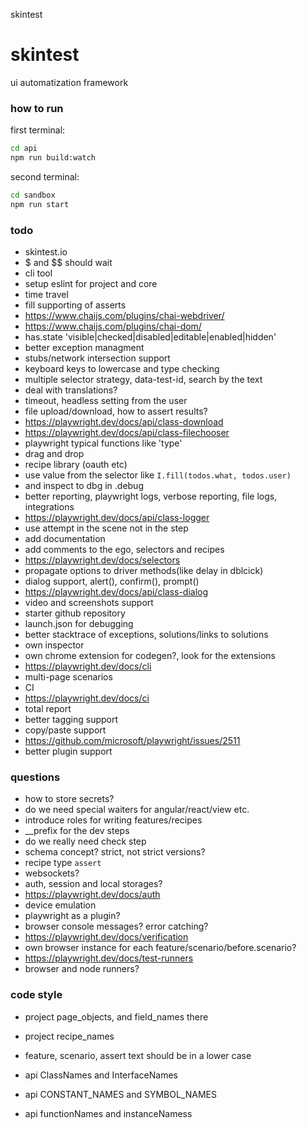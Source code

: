 skintest

# skintest
ui automatization framework

### how to run

first terminal:
```bash
cd api 
npm run build:watch
```

second terminal:
```bash
cd sandbox
npm run start
```
### todo 

* skintest.io
* $ and $$ should wait
* cli tool
* setup eslint for project and core
* time travel
* fill supporting of asserts
* https://www.chaijs.com/plugins/chai-webdriver/
* https://www.chaijs.com/plugins/chai-dom/
* has.state 'visible|checked|disabled|editable|enabled|hidden'
* better exception managment
* stubs/network intersection support
* keyboard keys to lowercase and type checking
* multiple selector strategy, data-test-id, search by the text
* deal with translations?
* timeout, headless setting from the user
* file upload/download, how to assert results?
* https://playwright.dev/docs/api/class-download
* https://playwright.dev/docs/api/class-filechooser
* playwright typical functions like 'type'
* drag and drop
* recipe library (oauth etc)
* use value from the selector like `I.fill(todos.what, todos.user)`
* and inspect to dbg in .debug
* better reporting, playwright logs, verbose reporting, file logs, integrations
* https://playwright.dev/docs/api/class-logger
* use attempt in the scene not in the step
* add documentation
* add comments to the ego, selectors and recipes
* https://playwright.dev/docs/selectors
* propagate options to driver methods(like delay in dblcick)
* dialog support, alert(), confirm(), prompt()
* https://playwright.dev/docs/api/class-dialog
* video and screenshots support
* starter github repository
* launch.json for debugging
* better stacktrace of exceptions, solutions/links to solutions
* own inspector
* own chrome extension for codegen?, look for the extensions
* https://playwright.dev/docs/cli
* multi-page scenarios
* CI
* https://playwright.dev/docs/ci
* total report
* better tagging support
* copy/paste support
* https://github.com/microsoft/playwright/issues/2511
* better plugin support

### questions

* how to store secrets?
* do we need special waiters for angular/react/view etc.
* introduce roles for writing features/recipes
* __prefix for the dev steps
* do we really need check step
* schema concept? strict, not strict versions? 
* recipe type `assert`
* websockets?
* auth, session and local storages?
* https://playwright.dev/docs/auth
* device emulation
* playwright as a plugin?
* browser console messages? error catching?
* https://playwright.dev/docs/verification
* own browser instance for each feature/scenario/before.scenario?
* https://playwright.dev/docs/test-runners
* browser and node runners?

### code style

* project page_objects, and field_names there
* project recipe_names
* feature, scenario, assert text should be in a lower case

* api ClassNames and InterfaceNames
* api CONSTANT_NAMES and SYMBOL_NAMES
* api functionNames and instanceNamess
